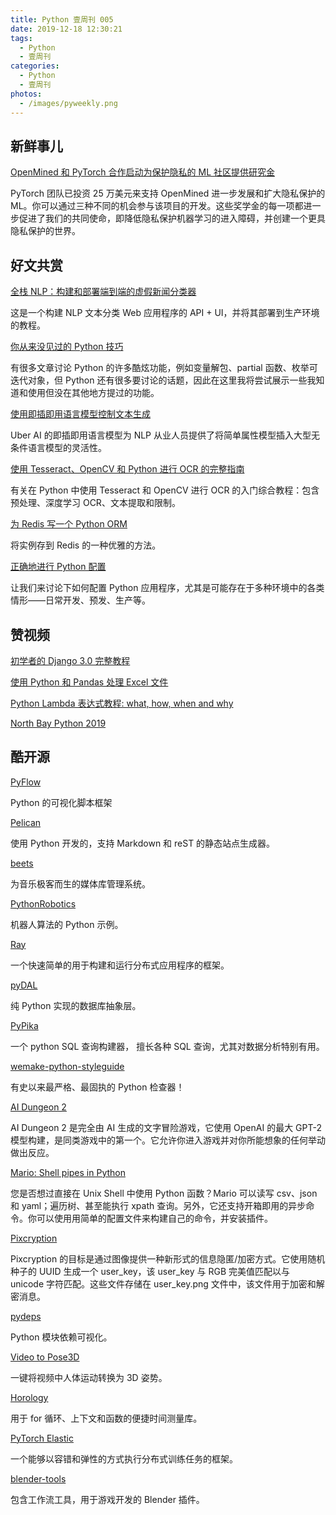```yaml
---
title: Python 壹周刊 005
date: 2019-12-18 12:30:21
tags:
  - Python
  - 壹周刊
categories:
  - Python
  - 壹周刊
photos:
  - /images/pyweekly.png
---
```


## 新鲜事儿

[OpenMined 和 PyTorch 合作启动为保护隐私的 ML 社区提供研究金](https://pytorch.org/blog/openmined-and-pytorch-launch-fellowship-funding-for-privacy-preserving-ml/)

PyTorch 团队已投资 25 万美元来支持 OpenMined 进一步发展和扩大隐私保护的 ML。你可以通过三种不同的机会参与该项目的开发。这些奖学金的每一项都进一步促进了我们的共同使命，即降低隐私保护机器学习的进入障碍，并创建一个更具隐私保护的世界。

<!-- more -->

## 好文共赏

[全栈 NLP：构建和部署端到端的虚假新闻分类器](https://dev.to/iammowgoud/fullstack-nlp-building-deploying-end-to-end-fake-news-classifier-56fb)

这是一个构建 NLP 文本分类 Web 应用程序的 API + UI，并将其部署到生产环境的教程。

[你从来没见过的 Python 技巧](https://martinheinz.dev/blog/1)

有很多文章讨论 Python 的许多酷炫功能，例如变量解包、partial 函数、枚举可迭代对象，但 Python 还有很多要讨论的话题，因此在这里我将尝试展示一些我知道和使用但没在其他地方提过的功能。

[使用即插即用语言模型控制文本生成](https://eng.uber.com/pplm/)

Uber AI 的即插即用语言模型为 NLP 从业人员提供了将简单属性模型插入大型无条件语言模型的灵活性。

[使用 Tesseract、OpenCV 和 Python 进行 OCR 的完整指南](https://nanonets.com/blog/ocr-with-tesseract/)

有关在 Python 中使用 Tesseract 和 OpenCV 进行 OCR 的入门综合教程：包含预处理、深度学习 OCR、文本提取和限制。

[为 Redis 写一个 Python ORM](https://www.agiliq.com/blog/2019/11/writing-an-orm-for-redis/)

将实例存到 Redis 的一种优雅的方法。

[正确地进行 Python 配置](https://whalesalad.com/blog/doing-python-configuration-right)

让我们来讨论下如何配置 Python 应用程序，尤其是可能存在于多种环境中的各类情形——日常开发、预发、生产等。

## 赞视频

[初学者的 Django 3.0 完整教程](https://www.youtube.com/watch?v=6ManltU_8iU&feature=youtu.be)

[使用 Python 和 Pandas 处理 Excel 文件](https://www.youtube.com/watch?v=ek8GF76p5-s&feature=youtu.be)

[Python Lambda 表达式教程: what, how, when and why](https://www.youtube.com/watch?v=dQxQsZ39XMU&feature=youtu.be)

[North Bay Python 2019](https://www.youtube.com/playlist?list=PLaeNpBNgqQWvxnFU4PYGLOJ82IvuePAyT)

## 酷开源

[PyFlow](https://wonderworks-software.github.io/PyFlow/)

Python 的可视化脚本框架

[Pelican](https://github.com/getpelican/pelican)

使用 Python 开发的，支持 Markdown 和 reST 的静态站点生成器。

[beets](https://github.com/beetbox/beets)

为音乐极客而生的媒体库管理系统。

[PythonRobotics](https://github.com/AtsushiSakai/PythonRobotics)

机器人算法的 Python 示例。

[Ray](https://github.com/ray-project/ray)

一个快速简单的用于构建和运行分布式应用程序的框架。

[pyDAL](https://github.com/web2py/pydal)

纯 Python 实现的数据库抽象层。

[PyPika](https://github.com/kayak/pypika)

一个 python SQL 查询构建器， 擅长各种 SQL 查询，尤其对数据分析特别有用。

[wemake-python-styleguide](https://github.com/wemake-services/wemake-python-styleguide)

有史以来最严格、最固执的 Python 检查器！

[AI Dungeon 2](https://github.com/AIDungeon/AIDungeon)

AI Dungeon 2 是完全由 AI 生成的文字冒险游戏，它使用 OpenAI 的最大 GPT-2 模型构建，是同类游戏中的第一个。它允许你进入游戏并对你所能想象的任何举动做出反应。

[Mario: Shell pipes in Python](https://github.com/python-mario/mario)

您是否想过直接在 Unix Shell 中使用 Python 函数？Mario 可以读写 csv、json 和 yaml；遍历树、甚至能执行 xpath 查询。另外，它还支持开箱即用的异步命令。你可以使用用简单的配置文件来构建自己的命令，并安装插件。

[Pixcryption](https://github.com/M4cs/pixcryption)

Pixcryption 的目标是通过图像提供一种新形式的信息隐匿/加密方式。它使用随机种子的 UUID 生成一个 user_key，该 user_key 与 RGB 完美值匹配以与 unicode 字符匹配。这些文件存储在 user_key.png 文件中，该文件用于加密和解密消息。

[pydeps](https://github.com/thebjorn/pydeps)

Python 模块依赖可视化。

[Video to Pose3D](https://github.com/zh-plus/video-to-pose3D)

一键将视频中人体运动转换为 3D 姿势。

[Horology](https://github.com/mjmikulski/horology)

用于 for 循环、上下文和函数的便捷时间测量库。

[PyTorch Elastic](https://github.com/pytorch/elastic)

一个能够以容错和弹性的方式执行分布式训练任务的框架。

[blender-tools](https://github.com/EmbarkStudios/blender-tools)

包含工作流工具，用于游戏开发的 Blender 插件。
